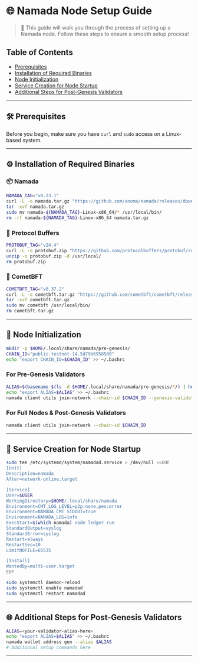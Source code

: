 # 🌐 Namada Node Setup Guide

> 🚀 This guide will walk you through the process of setting up a Namada node. Follow these steps to ensure a smooth setup process!

## Table of Contents

- [Prerequisites](#prerequisites)
- [Installation of Required Binaries](#installation-of-required-binaries)
- [Node Initialization](#node-initialization)
- [Service Creation for Node Startup](#service-creation-for-node-startup)
- [Additional Steps for Post-Genesis Validators](#additional-steps-for-post-genesis-validators)

---

## 🛠️ Prerequisites

Before you begin, make sure you have `curl` and `sudo` access on a Linux-based system.

---

## ⚙️ Installation of Required Binaries

### 📦 Namada

```bash
NAMADA_TAG="v0.23.1"
curl -L -o namada.tar.gz "https://github.com/anoma/namada/releases/download/$NAMADA_TAG/namada-${NAMADA_TAG}-Linux-x86_64.tar.gz"
tar -xvf namada.tar.gz
sudo mv namada-${NAMADA_TAG}-Linux-x86_64/* /usr/local/bin/
rm -rf namada-${NAMADA_TAG}-Linux-x86_64 namada.tar.gz
```

### 🔄 Protocol Buffers

```bash
PROTOBUF_TAG="v24.4"
curl -L -o protobuf.zip "https://github.com/protocolbuffers/protobuf/releases/download/$PROTOBUF_TAG/protoc-${PROTOBUF_TAG#v}-linux-x86_64.zip"
unzip -o protobuf.zip -d /usr/local/
rm protobuf.zip

```

### 🌠 CometBFT

```bash
COMETBFT_TAG="v0.37.2"
curl -L -o cometbft.tar.gz "https://github.com/cometbft/cometbft/releases/download/$COMETBFT_TAG/cometbft_${COMETBFT_TAG#v}_linux_amd64.tar.gz"
tar -xvf cometbft.tar.gz
sudo mv cometbft /usr/local/bin/
rm cometbft.tar.gz
```

---

## 🌟 Node Initialization

```bash
mkdir -p $HOME/.local/share/namada/pre-genesis/
CHAIN_ID="public-testnet-14.5d79b6958580"
echo "export CHAIN_ID=$CHAIN_ID" >> ~/.bashrc
```

### For Pre-Genesis Validators

```bash
ALIAS=$(basename $(ls -d $HOME/.local/share/namada/pre-genesis/*/) | head -n 1)
echo "export ALIAS=$ALIAS" >> ~/.bashrc
namada client utils join-network --chain-id $CHAIN_ID --genesis-validator $ALIAS
```

### For Full Nodes & Post-Genesis Validators

```bash
namada client utils join-network --chain-id $CHAIN_ID
```

---

## 🔄 Service Creation for Node Startup

```bash
sudo tee /etc/systemd/system/namadad.service > /dev/null <<EOF
[Unit]
Description=namada
After=network-online.target

[Service]
User=$USER
WorkingDirectory=$HOME/.local/share/namada
Environment=CMT_LOG_LEVEL=p2p:none,pex:error
Environment=NAMADA_CMT_STDOUT=true
Environment=NAMADA_LOG=info
ExecStart=$(which namada) node ledger run
StandardOutput=syslog
StandardError=syslog
Restart=always
RestartSec=10
LimitNOFILE=65535

[Install]
WantedBy=multi-user.target
EOF

sudo systemctl daemon-reload
sudo systemctl enable namadad
sudo systemctl restart namadad
```

---

## 🌐 Additional Steps for Post-Genesis Validators

```bash
ALIAS=<your-validator-alias-here>
echo "export ALIAS=$ALIAS" >> ~/.bashrc
namada wallet address gen --alias $ALIAS
# Additional setup commands here
```

---
